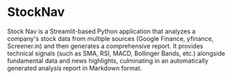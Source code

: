 # StockNav
Stock Nav is a Streamlit-based Python application that analyzes a company's stock data from multiple sources (Google Finance, yfinance, Screener.in) and then generates a comprehensive report. It provides technical signals (such as SMA, RSI, MACD, Bollinger Bands, etc.) alongside fundamental data and news highlights, culminating in an automatically generated analysis report in Markdown format.
